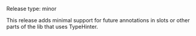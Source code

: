 Release type: minor

This release adds minimal support for future annotations in slots or other parts
of the lib that uses TypeHinter.

